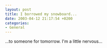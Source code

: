 ```yaml
---
layout: post
title: I borrowed my snowboard...
date: 2003-04-12 21:17:54 +0200
categories:
- General
---
```

...to someone for tomorrow. I'm a little nervous...

